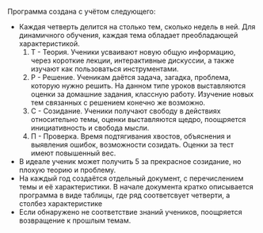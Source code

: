 Программа создана с учётом следующего:
- Каждая четверть делится на столько тем, сколько недель в ней. Для динамичного обучения, каждая тема обладает преобладающей характеристикой.
	1. Т - Теория. Ученики усваивают новую общую информацию, через короткие лекции, интерактивные дискуссии, а также изучают как пользоваться инструментами.
	2. Р - Решение. Ученикам даётся задача, загадка, проблема, которую нужно решить. На данном типе уроков выставляются оценки за домашние задания, классную работу. Изучение новых тем связанных с решением конечно же возможно.
	3. С - Созидание. Ученики получают свободу в действиях относительно темы, оценки выставляются щедро, поощряется инициативность и свобода мысли.
	4. П - Проверка. Время подтягивания хвостов, объяснения и выявления ошибок, возможности созидать. Оценки за тест имеют повышенный вес.
- В идеале ученик может получить 5 за прекрасное созидание, но плохую теорию и проблему.
- На каждый год создаётся отдельный документ, с перечислением темы и её характеристики. В начале документа кратко описывается программа в виде таблицы, где ряд соответсвует четверти, а столбез характеристике
- Если обнаружено не соответствие знаний учеников, поощряется возвращение к прошлым темам.